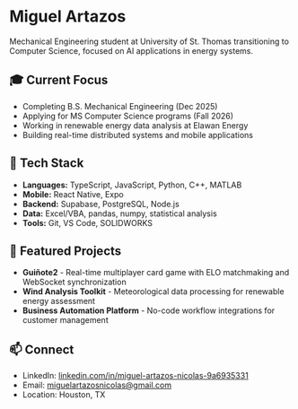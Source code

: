 # Miguel Artazos

Mechanical Engineering student at University of St. Thomas transitioning to Computer Science, focused on AI applications in energy systems.

## 🎓 Current Focus
- Completing B.S. Mechanical Engineering (Dec 2025)
- Applying for MS Computer Science programs (Fall 2026)
- Working in renewable energy data analysis at Elawan Energy
- Building real-time distributed systems and mobile applications

## 🔨 Tech Stack
- **Languages:** TypeScript, JavaScript, Python, C++, MATLAB
- **Mobile:** React Native, Expo
- **Backend:** Supabase, PostgreSQL, Node.js
- **Data:** Excel/VBA, pandas, numpy, statistical analysis
- **Tools:** Git, VS Code, SOLIDWORKS

## 🚀 Featured Projects
- **Guiñote2** - Real-time multiplayer card game with ELO matchmaking and WebSocket synchronization
- **Wind Analysis Toolkit** - Meteorological data processing for renewable energy assessment
- **Business Automation Platform** - No-code workflow integrations for customer management

## 📫 Connect
- LinkedIn: [linkedin.com/in/miguel-artazos-nicolas-9a6935331](https://linkedin.com/in/miguel-artazos-nicolas-9a6935331/)
- Email: miguelartazosnicolas@gmail.com
- Location: Houston, TX
